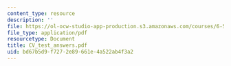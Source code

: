 ```yaml
---
content_type: resource
description: ''
file: https://ol-ocw-studio-app-production.s3.amazonaws.com/courses/6-542j-laboratory-on-the-physiology-acoustics-and-perception-of-speech-fall-2005/bd67b5d9f7272e89661e4a522ab4f3a2_CV_test_answers.pdf
file_type: application/pdf
resourcetype: Document
title: CV_test_answers.pdf
uid: bd67b5d9-f727-2e89-661e-4a522ab4f3a2
---
```

